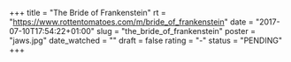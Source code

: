 +++
title = "The Bride of Frankenstein"
rt = "https://www.rottentomatoes.com/m/bride_of_frankenstein"
date = "2017-07-10T17:54:22+01:00"
slug = "the_bride_of_frankenstein"
poster = "jaws.jpg"
date_watched = ""
draft = false
rating = "-"
status = "PENDING"
+++
